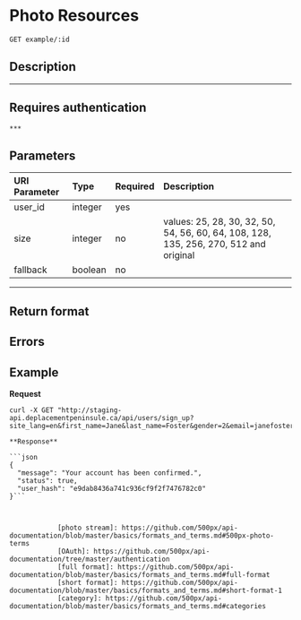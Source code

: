 # Photo Resources

```
GET example/:id
```

## Description

***

## Requires authentication

    ***

## Parameters

URI Parameter		|Type		|Required    | Description
:------------------	|:----------|:-----------|:-----------
user_id|integer|yes|
size|integer|no| values: 25, 28, 30, 32, 50, 54, 56, 60, 64, 108, 128, 135, 256, 270, 512 and original
fallback|boolean| no |

***

## Return format


## Errors


## Example
**Request**

```curl
curl -X GET "http://staging-api.deplacementpeninsule.ca/api/users/sign_up?site_lang=en&first_name=Jane&last_name=Foster&gender=2&email=janefoster111@gmail.com&password=pa55word09"```

**Response**

```json
{
  "message": "Your account has been confirmed.",
  "status": true,
  "user_hash": "e9dab8436a741c936cf9f2f7476782c0"
}```



            [photo stream]: https://github.com/500px/api-documentation/blob/master/basics/formats_and_terms.md#500px-photo-terms
            [OAuth]: https://github.com/500px/api-documentation/tree/master/authentication
            [full format]: https://github.com/500px/api-documentation/blob/master/basics/formats_and_terms.md#full-format
            [short format]: https://github.com/500px/api-documentation/blob/master/basics/formats_and_terms.md#short-format-1
            [category]: https://github.com/500px/api-documentation/blob/master/basics/formats_and_terms.md#categories
